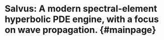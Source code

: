 Salvus: A modern spectral-element hyperbolic PDE engine, with a focus on wave propagation. {#mainpage}
======


